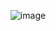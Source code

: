 <div align="center"> 

![image](https://github.com/7manwon/JavaScript-Projects/assets/170089826/bc65c3c2-99a7-415f-b0d6-7226ef4f8d85)

</div>
